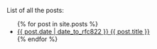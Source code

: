 List of all the posts:
<ul>
  {% for post in site.posts %}
    <li>
      <a href="{{ post.url }}"> {{ post.date | date_to_rfc822 }} {{ post.title }}</a>
    </li>
  {% endfor %}
</ul>
